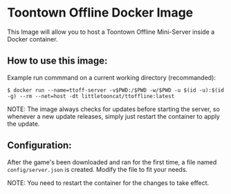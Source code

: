 # Toontown Offline Docker Image
This Image will allow you to host a Toontown Offline Mini-Server inside a Docker container.

## How to use this image:

Example run commmand on a current working directory (recommanded):

`$ docker run --name=ttoff-server -v$PWD:/$PWD -w/$PWD -u $(id -u):$(id -g) --rm --net=host -dt littletooncat/ttoffline:latest`

NOTE: The image always checks for updates before starting the server, so whenever a new update releases, simply just restart the container to apply the update.

## Configuration:
 After the game's been downloaded and ran for the first time, a file named `config/server.json` is created.  Modify the file to fit your needs.

 NOTE: You need to restart the container for the changes to take effect.
